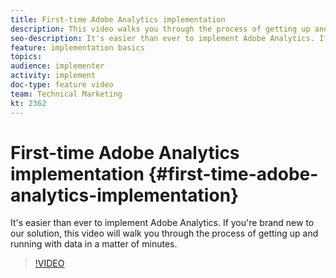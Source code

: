 ```yaml
---
title: First-time Adobe Analytics implementation
description: This video walks you through the process of getting up and running with Adobe Analytics data in a matter of minutes.
seo-description: It's easier than ever to implement Adobe Analytics. If you're brand new to our solution, this video will walk you through the process of getting up and running with data in a matter of minutes.
feature: implementation basics
topics: 
audience: implementer
activity: implement
doc-type: feature video
team: Technical Marketing
kt: 2362
---
```


# First-time Adobe Analytics implementation {#first-time-adobe-analytics-implementation}

It's easier than ever to implement Adobe Analytics. If you're brand new to our solution, this video will walk you through the process of getting up and running with data in a matter of minutes.

>[!VIDEO](https://video.tv.adobe.com/v/25456/?quality=12)
